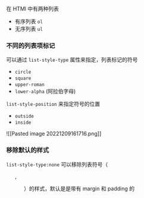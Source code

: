 在 HTMl 中有两种列表
- 有序列表 `ol`
- 无序列表 `ul`

### 不同的列表项标记
可以通过 `list-style-type` 属性来指定，列表标记的符号
- `circle`
- `square`
- `upper-roman`
- `lower-alpha` (阿拉伯字母)

`list-style-position` 来指定符号的位置
- `outside`
- `inside`

![[Pasted image 20221209161716.png]]


### 移除默认的样式
`list-style-type:none` 可以移除列表符号（<ul>,<ol>）的样式，默认是是带有 margin 和 padding 的

